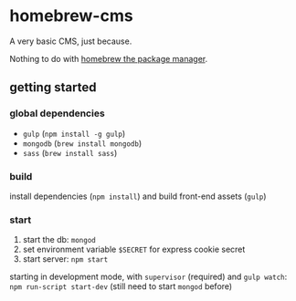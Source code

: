 # homebrew-cms

A very basic CMS, just because.

Nothing to do with [homebrew the package manager](http://brew.sh/).

## getting started

### global dependencies

- `gulp` (`npm install -g gulp`)
- `mongodb` (`brew install mongodb`)
- `sass` (`brew install sass`)

### build

install dependencies (`npm install`) and build front-end assets (`gulp`)

### start

1. start the db: `mongod`
2. set environment variable `$SECRET` for express cookie secret
3. start server: `npm start`

starting in development mode, with `supervisor` (required) and `gulp watch`: `npm run-script start-dev` (still need to start `mongod` before)
